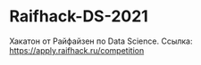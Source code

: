 # Raifhack-DS-2021
Хакатон от Райфайзен по Data Science. Ссылка: https://apply.raifhack.ru/competition
